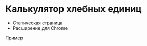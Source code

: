 # Калькулятор хлебных единиц

- Статическая страница
- Расширение для Chrome

[Пример](https://media.giphy.com/media/XtePa2rPbqhgNtnAhX/giphy.gif "BUC_demo")